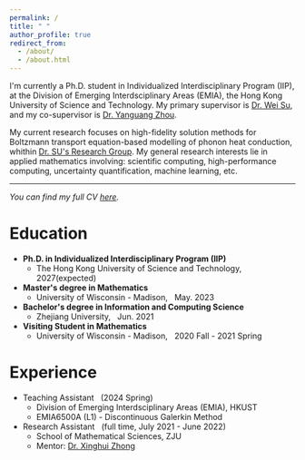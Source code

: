 ```yaml
---
permalink: /
title: " "
author_profile: true
redirect_from: 
  - /about/
  - /about.html
---
```


I'm currently a Ph.D. student in Individualized Interdisciplinary Program (IIP), at the Division of Emerging Interdsciplinary Areas (EMIA), the Hong Kong University of Science and Technology. My primary supervisor is [Dr. Wei Su](https://facultyprofiles.hkust.edu.hk/profiles.php?profile=wei-su-weisu), and my co-supervisor is [Dr. Yanguang Zhou](https://seng.hkust.edu.hk/about/people/faculty/yanguang-zhou).

My current research focuses on high-fidelity solution methods for Boltzmann transport equation-based modelling of phonon heat conduction, whithin [Dr. SU's Research Group](https://weisu-mae.github.io/). My general research interests lie in applied mathematics involving: scientific computing, high-performance computing, uncertainty quantification, machine learning, etc.

---

_You can find my full CV [here](/cv/)._

Education
======
* **Ph.D. in Individualized Interdisciplinary Program (IIP)**
  * The Hong Kong University of Science and Technology, &nbsp; 2027(expected)
* **Master's degree in Mathematics**
  * University of Wisconsin - Madison, &nbsp;  May. 2023
* **Bachelor's degree in Information and Computing Science**
  * Zhejiang University, &nbsp; Jun. 2021
* **Visiting Student in Mathematics**
  * University of Wisconsin - Madison, &nbsp; 2020 Fall - 2021 Spring

Experience
======
* Teaching Assistant &nbsp; (2024 Spring)
  * Division of Emerging Interdsciplinary Areas (EMIA), HKUST
  * EMIA6500A (L1) - Discontinuous Galerkin Method
* Research Assistant &nbsp; (full time, July 2021 - June 2022)
  * School of Mathematical Sciences, ZJU
  * Mentor: [Dr. Xinghui Zhong](https://person.zju.edu.cn/en/zhongxh)
